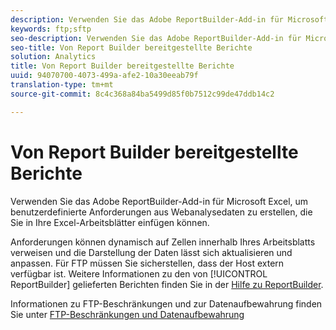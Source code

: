 ```yaml
---
description: Verwenden Sie das Adobe ReportBuilder-Add-in für Microsoft Excel, um benutzerdefinierte Anforderungen aus Webanalysedaten zu erstellen, die Sie in Ihre Excel-Arbeitsblätter einfügen können.
keywords: ftp;sftp
seo-description: Verwenden Sie das Adobe ReportBuilder-Add-in für Microsoft Excel, um benutzerdefinierte Anforderungen aus Webanalysedaten zu erstellen, die Sie in Ihre Excel-Arbeitsblätter einfügen können.
seo-title: Von Report Builder bereitgestellte Berichte
solution: Analytics
title: Von Report Builder bereitgestellte Berichte
uuid: 94070700-4073-499a-afe2-10a30eeab79f
translation-type: tm+mt
source-git-commit: 8c4c368a84ba5499d85f0b7512c99de47ddb14c2

---
```



# Von Report Builder bereitgestellte Berichte

Verwenden Sie das Adobe ReportBuilder-Add-in für Microsoft Excel, um benutzerdefinierte Anforderungen aus Webanalysedaten zu erstellen, die Sie in Ihre Excel-Arbeitsblätter einfügen können.

Anforderungen können dynamisch auf Zellen innerhalb Ihres Arbeitsblatts verweisen und die Darstellung der Daten lässt sich aktualisieren und anpassen. Für FTP müssen Sie sicherstellen, dass der Host extern verfügbar ist. Weitere Informationen zu den von [!UICONTROL ReportBuilder] gelieferten Berichten finden Sie in der [Hilfe zu ReportBuilder](https://marketing.adobe.com/resources/help/en_US/arb/index.html#ReportBuilder_Home).

Informationen zu FTP-Beschränkungen und zur Datenaufbewahrung finden Sie unter [FTP-Beschränkungen und Datenaufbewahrung](/help/export/ftp-and-sftp/ftp-limits.md)
